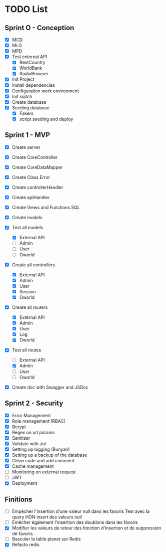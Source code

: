 # TODO List

## Sprint O - Conception

- [X] MCD
- [X] MLD
- [X] MPD
- [X] Test external API
  - [X] RestCountry
  - [X] WorldBank
  - [X] RadioBrowser
- [X] Init Project
- [X] Install dependencies
- [X] Configuration work environment
- [X] Init sqitch
- [X] Create database
- [X] Seeding database
  - [X] Fakers
  - [X] script seeding and deploy

## Sprint 1 - MVP

- [X] Create server
- [X] Create CoreController
- [X] Create CoreDataMapper
- [X] Create Class Error
- [X] Create controllerHandler
- [X] Create apiHandler

- [X] Create Views and Functions SQL
- [X] Create models
- [X] Test all models
  - [X] External API
  - [ ] Admin
  - [ ] User
  - [ ] Oworld
- [X] Create all controllers
  - [X] External API
  - [X] Admin
  - [X] User
  - [X] Session
  - [X] Oworld
- [X] Create all routers
  - [X] External API
  - [X] Admin
  - [X] User
  - [X] Log
  - [X] Oworld
- [X] Test all routes
  - [ ] External API
  - [X] Admin
  - [ ] User
  - [ ] Oworld

- [X] Create doc with Swagger and JSDoc

## Sprint 2 - Security

- [X] Error Management
- [X] Role management (RBAC)
- [X] Bcrypt
- [X] Regex on url params
- [X] Sanitizer
- [X] Validate with Joi
- [X] Setting up logging (Bunyan)
- [X] Setting up a backup of the database
- [X] Clean code and add comment
- [X] Cache management
- [ ] Monitoring on external request
- [ ] JWT
- [X] Deployment

## Finitions

- [ ] Empêcher l'insertion d'une valeur null dans les favoris
Test avec la query HON insert des valeurs null
- [ ] Emêcher également l'insertion des doublons dans les favoris
- [X] Modifier les valeurs de retour des fonction d'insertion et de suppression de favoris
- [ ] Basculer la table planet sur Redis
- [X] Refacto redis
